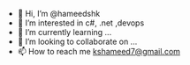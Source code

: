- 👋 Hi, I’m @hameedshk
- 👀 I’m interested in c#, .net  ,devops 
- 🌱 I’m currently learning ...
- 💞️ I’m looking to collaborate on ...
- 📫 How to reach me kshameed7@gmail.com
<!---
hameedshk/hameedshk is a ✨ special ✨ repository because its `README.md` (this file) appears on your GitHub profile.
You can click the Preview link to take a look at your changes.
--->
